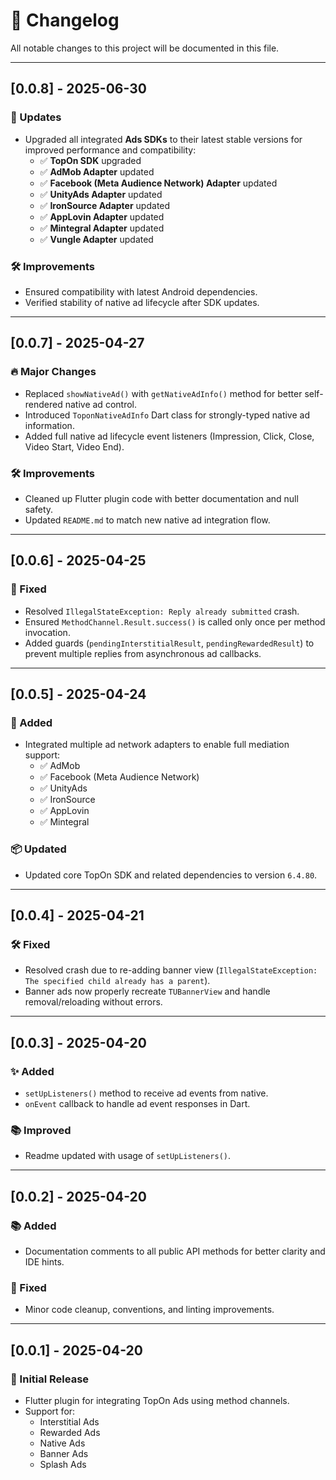 
# 📄 Changelog

All notable changes to this project will be documented in this file.

---

## [0.0.8] - 2025-06-30

### 🚀 Updates
- Upgraded all integrated **Ads SDKs** to their latest stable versions for improved performance and compatibility:
  - ✅ **TopOn SDK** upgraded
  - ✅ **AdMob Adapter** updated
  - ✅ **Facebook (Meta Audience Network) Adapter** updated
  - ✅ **UnityAds Adapter** updated
  - ✅ **IronSource Adapter** updated
  - ✅ **AppLovin Adapter** updated
  - ✅ **Mintegral Adapter** updated
  - ✅ **Vungle Adapter** updated

### 🛠️ Improvements
- Ensured compatibility with latest Android dependencies.
- Verified stability of native ad lifecycle after SDK updates.

---

## [0.0.7] - 2025-04-27

### 🔥 Major Changes
- Replaced `showNativeAd()` with `getNativeAdInfo()` method for better self-rendered native ad control.
- Introduced `ToponNativeAdInfo` Dart class for strongly-typed native ad information.
- Added full native ad lifecycle event listeners (Impression, Click, Close, Video Start, Video End).

### 🛠️ Improvements
- Cleaned up Flutter plugin code with better documentation and null safety.
- Updated `README.md` to match new native ad integration flow.

---

## [0.0.6] - 2025-04-25

### 🐞 Fixed
- Resolved `IllegalStateException: Reply already submitted` crash.
- Ensured `MethodChannel.Result.success()` is called only once per method invocation.
- Added guards (`pendingInterstitialResult`, `pendingRewardedResult`) to prevent multiple replies from asynchronous ad callbacks.

---

## [0.0.5] - 2025-04-24

### 🔌 Added
- Integrated multiple ad network adapters to enable full mediation support:
  - ✅ AdMob
  - ✅ Facebook (Meta Audience Network)
  - ✅ UnityAds
  - ✅ IronSource
  - ✅ AppLovin
  - ✅ Mintegral

### 📦 Updated
- Updated core TopOn SDK and related dependencies to version `6.4.80`.

---

## [0.0.4] - 2025-04-21

### 🛠️ Fixed
- Resolved crash due to re-adding banner view (`IllegalStateException: The specified child already has a parent`).
- Banner ads now properly recreate `TUBannerView` and handle removal/reloading without errors.

---

## [0.0.3] - 2025-04-20

### ✨ Added
- `setUpListeners()` method to receive ad events from native.
- `onEvent` callback to handle ad event responses in Dart.

### 📚 Improved
- Readme updated with usage of `setUpListeners()`.

---

## [0.0.2] - 2025-04-20

### 📚 Added
- Documentation comments to all public API methods for better clarity and IDE hints.

### 🧹 Fixed
- Minor code cleanup, conventions, and linting improvements.

---

## [0.0.1] - 2025-04-20

### 🚀 Initial Release
- Flutter plugin for integrating TopOn Ads using method channels.
- Support for:  
  - Interstitial Ads  
  - Rewarded Ads  
  - Native Ads  
  - Banner Ads  
  - Splash Ads
